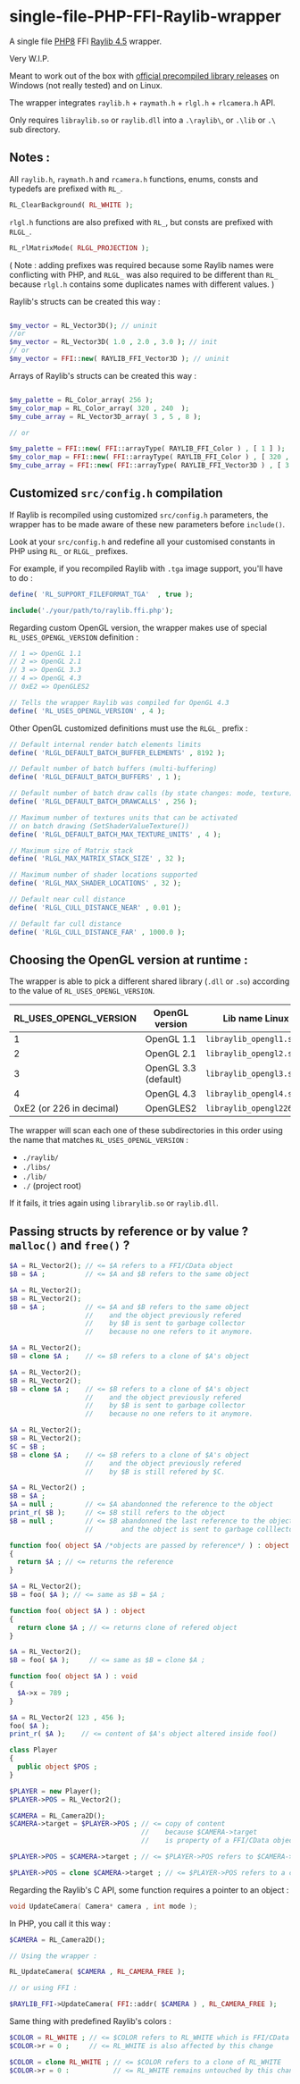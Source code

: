 # single-file-PHP-FFI-Raylib-wrapper
A single file [PHP8](https://github.com/php/php-src) FFI [Raylib 4.5](https://github.com/raysan5/raylib) wrapper.

Very W.I.P.

Meant to work out of the box with [official precompiled library releases](https://github.com/raysan5/raylib/releases) on Windows (not really tested) and on Linux.

The wrapper integrates `raylib.h` + `raymath.h` + `rlgl.h` + `rlcamera.h` API.

Only requires `libraylib.so` or `raylib.dll` into a `.\raylib\`, or `.\lib` or `.\` sub directory.

## Notes :

All `raylib.h`, `raymath.h` and `rcamera.h` functions, enums, consts and typedefs are prefixed with `RL_`.

```PHP
RL_ClearBackground( RL_WHITE );
```

`rlgl.h` functions are also prefixed with `RL_`, but consts are prefixed with `RLGL_`.

```PHP
RL_rlMatrixMode( RLGL_PROJECTION );
```
( Note : adding prefixes was required because some Raylib names were conflicting with PHP, and `RLGL_` was also required to be different than `RL_` because `rlgl.h` contains some duplicates names with different values. )

Raylib's structs can be created this way :

```PHP

$my_vector = RL_Vector3D(); // uninit
//or
$my_vector = RL_Vector3D( 1.0 , 2.0 , 3.0 ); // init
// or
$my_vector = FFI::new( RAYLIB_FFI_Vector3D ); // uninit
```

Arrays of Raylib's structs can be created this way :

```PHP

$my_palette = RL_Color_array( 256 );
$my_color_map = RL_Color_array( 320 , 240  );
$my_cube_array = RL_Vector3D_array( 3 , 5 , 8 );

// or

$my_palette = FFI::new( FFI::arrayType( RAYLIB_FFI_Color ) , [ 1 ] );
$my_color_map = FFI::new( FFI::arrayType( RAYLIB_FFI_Color ) , [ 320 , 240 ] );
$my_cube_array = FFI::new( FFI::arrayType( RAYLIB_FFI_Vector3D ) , [ 3 , 5 , 8 ] );
```

## Customized `src/config.h` compilation

If Raylib is recompiled using customized `src/config.h` parameters, the wrapper has to be made aware of these new parameters before `include()`.

Look at your `src/config.h` and redefine all your customised constants in PHP using `RL_` or `RLGL_` prefixes.

For example, if you recompiled Raylib with `.tga` image support, you'll have to do :

```PHP
define( 'RL_SUPPORT_FILEFORMAT_TGA'  , true );

include('./your/path/to/raylib.ffi.php');
```


Regarding custom OpenGL version, the wrapper makes use of special `RL_USES_OPENGL_VERSION` definition :

```PHP
// 1 => OpenGL 1.1
// 2 => OpenGL 2.1
// 3 => OpenGL 3.3
// 4 => OpenGL 4.3
// 0xE2 => OpenGLES2

// Tells the wrapper Raylib was compiled for OpenGL 4.3
define( 'RL_USES_OPENGL_VERSION' , 4 ); 
```
Other OpenGL customized definitions must use the `RLGL_` prefix :

```PHP
// Default internal render batch elements limits
define( 'RLGL_DEFAULT_BATCH_BUFFER_ELEMENTS' , 8192 );

// Default number of batch buffers (multi-buffering)
define( 'RLGL_DEFAULT_BATCH_BUFFERS' , 1 );

// Default number of batch draw calls (by state changes: mode, texture)
define( 'RLGL_DEFAULT_BATCH_DRAWCALLS' , 256 );

// Maximum number of textures units that can be activated
// on batch drawing (SetShaderValueTexture())
define( 'RLGL_DEFAULT_BATCH_MAX_TEXTURE_UNITS' , 4 );

// Maximum size of Matrix stack
define( 'RLGL_MAX_MATRIX_STACK_SIZE' , 32 );

// Maximum number of shader locations supported
define( 'RLGL_MAX_SHADER_LOCATIONS' , 32 );

// Default near cull distance
define( 'RLGL_CULL_DISTANCE_NEAR' , 0.01 );

// Default far cull distance
define( 'RLGL_CULL_DISTANCE_FAR' , 1000.0 );
```

## Choosing the OpenGL version at runtime :

The wrapper is able to pick a different shared library (`.dll` or `.so`) according to the value of `RL_USES_OPENGL_VERSION`.

| RL_USES_OPENGL_VERSION | OpenGL version | Lib name Linux | Lib name Windows |
|-----|---|---|---|
| 1 | OpenGL 1.1 | `libraylib_opengl1.so` | `raylib_opengl1.dll` |
| 2 | OpenGL 2.1 | `libraylib_opengl2.so` | `raylib_opengl2.dll` |
| 3 | OpenGL 3.3 (default) | `libraylib_opengl3.so` | `raylib_opengl3.dll` |
| 4 | OpenGL 4.3 | `libraylib_opengl4.so` | `raylib_opengl4.dll` |
| 0xE2 (or 226 in decimal) | OpenGLES2 | `libraylib_opengl226.so` | `raylib_opengl226.dll` |

The wrapper will scan each one of these subdirectories in this order using the name that matches `RL_USES_OPENGL_VERSION` :
- `./raylib/`
- `./libs/`
- `./lib/`
- `./` (project root)

If it fails, it tries again using `librarylib.so` or `raylib.dll`.

## Passing structs by reference or by value ? `malloc()` and `free()` ?

```PHP
$A = RL_Vector2(); // <= $A refers to a FFI/CData object
$B = $A ;          // <= $A and $B refers to the same object
```

```PHP
$A = RL_Vector2();
$B = RL_Vector2();
$B = $A ;          // <= $A and $B refers to the same object
                   //    and the object previously refered
                   //    by $B is sent to garbage collector
                   //    because no one refers to it anymore.
```

```PHP
$A = RL_Vector2();
$B = clone $A ;    // <= $B refers to a clone of $A's object
```

```PHP
$A = RL_Vector2();
$B = RL_Vector2();
$B = clone $A ;    // <= $B refers to a clone of $A's object
                   //    and the object previously refered
                   //    by $B is sent to garbage collector
                   //    because no one refers to it anymore.
```


```PHP
$A = RL_Vector2();
$B = RL_Vector2();
$C = $B ;
$B = clone $A ;    // <= $B refers to a clone of $A's object
                   //    and the object previously refered
                   //    by $B is still refered by $C.
```

```PHP
$A = RL_Vector2() ;
$B = $A ;
$A = null ;        // <= $A abandonned the reference to the object
print_r( $B );     // <= $B still refers to the object
$B = null ;        // <= $B abandonned the last reference to the object
                   //       and the object is sent to garbage colllector.
```

```PHP
function foo( object $A /*objects are passed by reference*/ ) : object
{
  return $A ; // <= returns the reference 
}

$A = RL_Vector2();
$B = foo( $A ); // <= same as $B = $A ;
```

```PHP
function foo( object $A ) : object
{
  return clone $A ; // <= returns clone of refered object
}

$A = RL_Vector2();
$B = foo( $A );     // <= same as $B = clone $A ;
```


```PHP
function foo( object $A ) : void
{
  $A->x = 789 ;
}

$A = RL_Vector2( 123 , 456 );
foo( $A );
print_r( $A );    // <= content of $A's object altered inside foo()
```

```PHP
class Player
{
  public object $POS ;
}

$PLAYER = new Player();
$PLAYER->POS = RL_Vector2();

$CAMERA = RL_Camera2D();
$CAMERA->target = $PLAYER->POS ; // <= copy of content
                                 //    because $CAMERA->target
                                 //    is property of a FFI/CData object

$PLAYER->POS = $CAMERA->target ; // <= $PLAYER->POS refers to $CAMERA->target

$PLAYER->POS = clone $CAMERA->target ; // <= $PLAYER->POS refers to a clone of $CAMERA->target
```

Regarding the Raylib's C API, some function requires a pointer to an object :
```C
void UpdateCamera( Camera* camera , int mode );
```

In PHP, you call it this way :
```PHP
$CAMERA = RL_Camera2D();

// Using the wrapper :

RL_UpdateCamera( $CAMERA , RL_CAMERA_FREE );

// or using FFI :

$RAYLIB_FFI->UpdateCamera( FFI::addr( $CAMERA ) , RL_CAMERA_FREE );
```

Same thing with predefined Raylib's colors :
```PHP
$COLOR = RL_WHITE ; // <= $COLOR refers to RL_WHITE which is FFI/CData object
$COLOR->r = 0 ;     // <= RL_WHITE is also affected by this change

$COLOR = clone RL_WHITE ; // <= $COLOR refers to a clone of RL_WHITE
$COLOR->r = 0 :           // <= RL_WHITE remains untouched by this change
```
